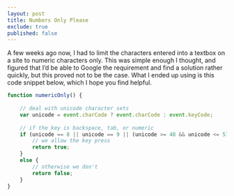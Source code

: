 ```yaml
---
layout: post
title: Numbers Only Please
exclude: true
published: false
---
```


A few weeks ago now, I had to limit the characters entered into a textbox on a site to numeric characters only. This was simple enough I thought, and figured that I’d be able to Google the requirement and find a solution rather quickly, but this proved not to be the case. What I ended up using is this code snippet below, which I hope you find helpful.

``` js
function numericOnly() {
 
    // deal with unicode character sets
    var unicode = event.charCode ? event.charCode : event.keyCode;
 
    // if the key is backspace, tab, or numeric
    if (unicode == 8 || unicode == 9 || (unicode >= 48 && unicode <= 57)) {
        // we allow the key press
        return true;
    }
    else {
        // otherwise we don't
        return false;
    }
}
```